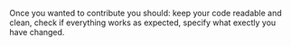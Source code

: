 Once you wanted to contribute you should:   keep your code readable and clean, check if everything works as expected, specify what exectly you have changed.
  
